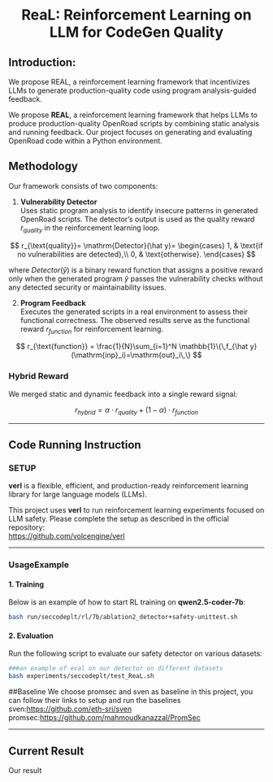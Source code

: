 <h1 style="text-align: center;">ReaL: Reinforcement Learning on LLM for CodeGen Quality</h1>


## Introduction:

We propose REAL, a reinforcement learning
framework that incentivizes LLMs to generate production-quality code using program analysis-guided feedback. 

We propose **REAL**, a reinforcement learning framework that helps LLMs to produce production-quality OpenRoad scripts by combining static analysis and running feedback. Our project focuses on generating and evaluating OpenRoad code within a Python environment.

## Methodology

Our framework consists of two components:

1. **Vulnerability Detector**  
   Uses static program analysis to identify insecure patterns in generated OpenRoad scripts. The detector’s output is used as the quality reward $r_{quality}$ in the reinforcement learning loop.

$$
r_{\text{quality}}= \mathrm{Detector}(\hat y)=
\begin{cases}
1, & \text{if no vulnerabilities are detected},\\
0, & \text{otherwise}.
\end{cases}
$$

   where $Detector(\hat{y})$ is a binary reward function that assigns a positive reward only when the generated program $\hat{y}$ passes the vulnerability checks without any detected security or maintainability issues.


2. **Program Feedback**  
   Executes the generated scripts in a real environment to assess their functional correctness. The observed results serve as the functional reward $r_{function}$ for reinforcement learning.
   
$$
r_{\text{function}}
= \frac{1}{N}\sum_{i=1}^N \mathbb{1}\{\,f_{\hat y}(\mathrm{inp}_i)=\mathrm{out}_i\,\}
$$   

### Hybrid Reward

We merged static and dynamic feedback into a single reward signal:

$$
r_{hybrid} = \alpha \cdot r_{quality}+ (1 - \alpha) \cdot r_{function}
$$

---
## Code Running Instruction
### SETUP

**verl** is a flexible, efficient, and production-ready reinforcement learning library for large language models (LLMs).

This project uses **verl** to run reinforcement learning experiments focused on LLM safety. Please complete the setup as described in the official repository:  
https://github.com/volcengine/verl

---

### UsageExample

#### 1. Training

Below is an example of how to start RL training on **qwen2.5-coder-7b**:

```bash
bash run/seccodeplt/rl/7b/ablation2_detector+safety-unittest.sh
```
#### 2. Evaluation

Run the following script to evaluate our safety detector on various datasets:
```bash
###an example of eval on our detector on different datasets
bash experiments/seccodeplt/test_ReaL.sh
```
##Baseline
We choose promsec and sven as baseline in this project, you can follow their links to setup and run the baselines
sven:https://github.com/eth-sri/sven
promsec:https://github.com/mahmoudkanazzal/PromSec

---
## Current Result
Our result 
